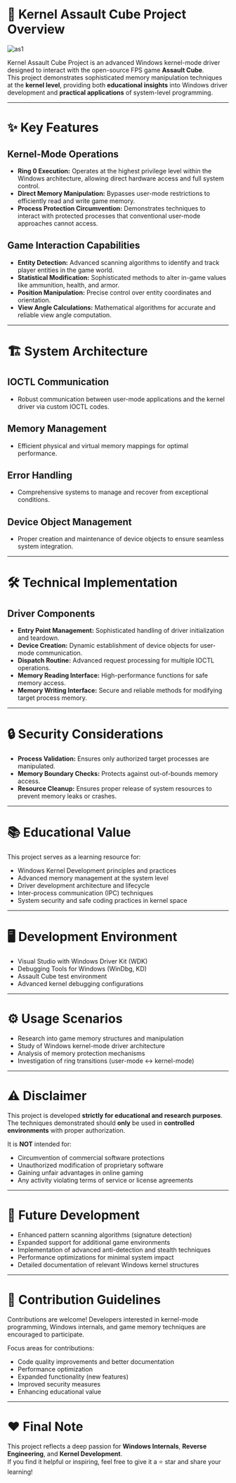 # 🚀 Kernel Assault Cube Project Overview
![as1](https://github.com/user-attachments/assets/e32a1575-fed6-475b-be9e-834e0eb9bf35)


Kernel Assault Cube Project is an advanced Windows kernel-mode driver designed to interact with the open-source FPS game **Assault Cube**.  
This project demonstrates sophisticated memory manipulation techniques at the **kernel level**, providing both **educational insights** into Windows driver development and **practical applications** of system-level programming.

---

# ✨ Key Features

## Kernel-Mode Operations

- **Ring 0 Execution:** Operates at the highest privilege level within the Windows architecture, allowing direct hardware access and full system control.
- **Direct Memory Manipulation:** Bypasses user-mode restrictions to efficiently read and write game memory.
- **Process Protection Circumvention:** Demonstrates techniques to interact with protected processes that conventional user-mode approaches cannot access.

## Game Interaction Capabilities

- **Entity Detection:** Advanced scanning algorithms to identify and track player entities in the game world.
- **Statistical Modification:** Sophisticated methods to alter in-game values like ammunition, health, and armor.
- **Position Manipulation:** Precise control over entity coordinates and orientation.
- **View Angle Calculations:** Mathematical algorithms for accurate and reliable view angle computation.

---

# 🏗️ System Architecture

## IOCTL Communication

- Robust communication between user-mode applications and the kernel driver via custom IOCTL codes.

## Memory Management

- Efficient physical and virtual memory mappings for optimal performance.

## Error Handling

- Comprehensive systems to manage and recover from exceptional conditions.

## Device Object Management

- Proper creation and maintenance of device objects to ensure seamless system integration.

---

# 🛠️ Technical Implementation

## Driver Components

- **Entry Point Management:** Sophisticated handling of driver initialization and teardown.
- **Device Creation:** Dynamic establishment of device objects for user-mode communication.
- **Dispatch Routine:** Advanced request processing for multiple IOCTL operations.
- **Memory Reading Interface:** High-performance functions for safe memory access.
- **Memory Writing Interface:** Secure and reliable methods for modifying target process memory.

---

# 🔒 Security Considerations

- **Process Validation:** Ensures only authorized target processes are manipulated.
- **Memory Boundary Checks:** Protects against out-of-bounds memory access.
- **Resource Cleanup:** Ensures proper release of system resources to prevent memory leaks or crashes.

---

# 📚 Educational Value

This project serves as a learning resource for:

- Windows Kernel Development principles and practices
- Advanced memory management at the system level
- Driver development architecture and lifecycle
- Inter-process communication (IPC) techniques
- System security and safe coding practices in kernel space

---

# 🖥️ Development Environment

- Visual Studio with Windows Driver Kit (WDK)
- Debugging Tools for Windows (WinDbg, KD)
- Assault Cube test environment
- Advanced kernel debugging configurations

---

# ⚙️ Usage Scenarios

- Research into game memory structures and manipulation
- Study of Windows kernel-mode driver architecture
- Analysis of memory protection mechanisms
- Investigation of ring transitions (user-mode ↔ kernel-mode)

---

# ⚠️ Disclaimer

This project is developed **strictly for educational and research purposes**.  
The techniques demonstrated should **only** be used in **controlled environments** with proper authorization.

It is **NOT** intended for:

- Circumvention of commercial software protections
- Unauthorized modification of proprietary software
- Gaining unfair advantages in online gaming
- Any activity violating terms of service or license agreements

---

# 🔮 Future Development

- Enhanced pattern scanning algorithms (signature detection)
- Expanded support for additional game environments
- Implementation of advanced anti-detection and stealth techniques
- Performance optimizations for minimal system impact
- Detailed documentation of relevant Windows kernel structures

---

# 🤝 Contribution Guidelines

Contributions are welcome! Developers interested in kernel-mode programming, Windows internals, and game memory techniques are encouraged to participate.

Focus areas for contributions:

- Code quality improvements and better documentation
- Performance optimization
- Expanded functionality (new features)
- Improved security measures
- Enhancing educational value

---

# ❤️ Final Note

This project reflects a deep passion for **Windows Internals**, **Reverse Engineering**, and **Kernel Development**.  
If you find it helpful or inspiring, feel free to give it a ⭐ star and share your learning!
